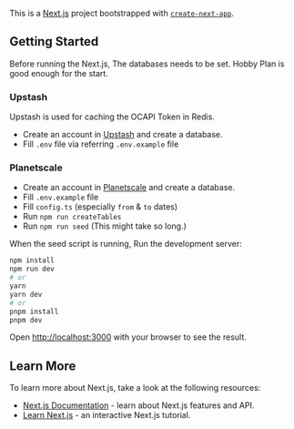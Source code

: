 This is a [Next.js](https://nextjs.org/) project bootstrapped with [`create-next-app`](https://github.com/vercel/next.js/tree/canary/packages/create-next-app).

## Getting Started

Before running the Next.js, The databases needs to be set.
Hobby Plan is good enough for the start.

### Upstash

Upstash is used for caching the OCAPI Token in Redis.

- Create an account in [Upstash](https://www.upstash.com/) and create a database.
- Fill `.env` file via referring `.env.example` file

### Planetscale

- Create an account in [Planetscale](https://planetscale.com/) and create a database.
- Fill `.env.example` file
- Fill `config.ts` (especially `from` & `to` dates)
- Run `npm run createTables`
- Run `npm run seed` (This might take so long.)

When the seed script is running, Run the development server:

```bash
npm install
npm run dev
# or
yarn
yarn dev
# or
pnpm install
pnpm dev
```

Open [http://localhost:3000](http://localhost:3000) with your browser to see the result.

## Learn More

To learn more about Next.js, take a look at the following resources:

- [Next.js Documentation](https://nextjs.org/docs) - learn about Next.js features and API.
- [Learn Next.js](https://nextjs.org/learn) - an interactive Next.js tutorial.
